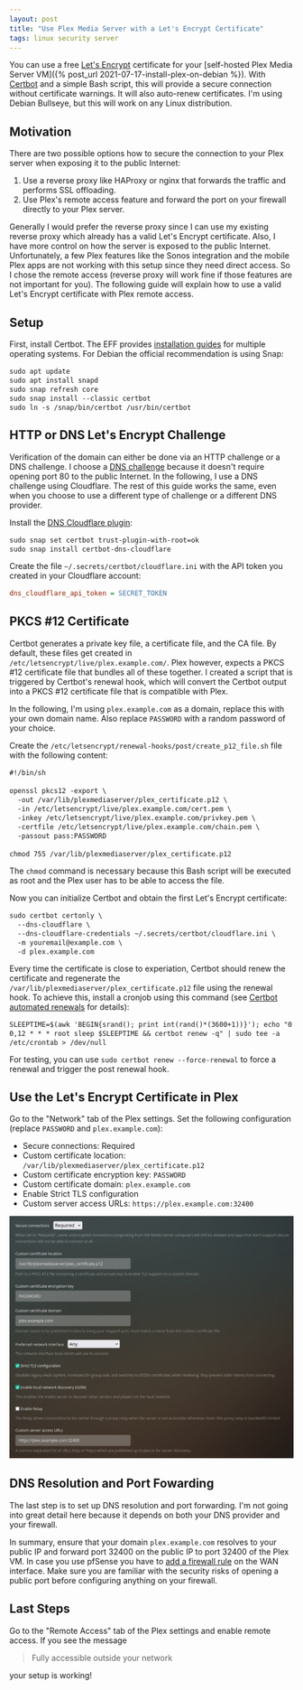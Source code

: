 ```yaml
---
layout: post
title: "Use Plex Media Server with a Let's Encrypt Certificate"
tags: linux security server
---
```


You can use a free [Let's Encrypt](https://letsencrypt.org) certificate for your
[self-hosted Plex Media Server VM]({% post_url 2021-07-17-install-plex-on-debian %}). With
[Certbot](https://certbot.eff.org) and a simple Bash script, this will provide a secure connection without certificate
warnings. It will also auto-renew certificates. I'm using Debian Bullseye, but this will work on any Linux distribution.

## Motivation

There are two possible options how to secure the connection to your Plex server when exposing it to the public Internet:

1. Use a reverse proxy like HAProxy or nginx that forwards the traffic and performs SSL offloading.
2. Use Plex's remote access feature and forward the port on your firewall directly to your Plex server.

Generally I would prefer the reverse proxy since I can use my existing reverse proxy which already has a valid Let's
Encrypt certificate. Also, I have more control on how the server is exposed to the public Internet. Unfortunately, a few
Plex features like the Sonos integration and the mobile Plex apps are not working with this setup since they need direct
access. So I chose the remote access (reverse proxy will work fine if those features are not important for you). The
following guide will explain how to use a valid Let's Encrypt certificate with Plex remote access.

## Setup

First, install Certbot. The EFF provides [installation guides](https://certbot.eff.org/instructions) for multiple
operating systems. For Debian the official recommendation is using Snap:

```shell
sudo apt update
sudo apt install snapd
sudo snap refresh core
sudo snap install --classic certbot
sudo ln -s /snap/bin/certbot /usr/bin/certbot
```

## HTTP or DNS Let's Encrypt Challenge

Verification of the domain can either be done via an HTTP challenge or a DNS challenge. I choose a
[DNS challenge](https://certbot.eff.org/docs/using.html#dns-plugins) because it doesn't require opening port 80 to the
public Internet. In the following, I use a DNS challenge using Cloudflare. The rest of this guide works the same, even
when you choose to use a different type of challenge or a different DNS provider.

Install the [DNS Cloudflare plugin](https://certbot-dns-cloudflare.readthedocs.io/en/stable/):

```shell
sudo snap set certbot trust-plugin-with-root=ok
sudo snap install certbot-dns-cloudflare
```

Create the file `~/.secrets/certbot/cloudflare.ini` with the API token you created in your Cloudflare account:

```ini
dns_cloudflare_api_token = SECRET_TOKEN
```

## PKCS #12 Certificate

Certbot generates a private key file, a certificate file, and the CA file. By default, these files get created in
`/etc/letsencrypt/live/plex.example.com/`. Plex however, expects a PKCS #12 certificate file that bundles all of these
together. I created a script that is triggered by Certbot's renewal hook, which will convert the Certbot output into a
PKCS #12 certificate file that is compatible with Plex.

In the following, I'm using `plex.example.com` as a domain, replace this with your own domain name. Also replace
`PASSWORD` with a random password of your choice.

Create the `/etc/letsencrypt/renewal-hooks/post/create_p12_file.sh` file with the following content:

```shell
#!/bin/sh

openssl pkcs12 -export \
  -out /var/lib/plexmediaserver/plex_certificate.p12 \
  -in /etc/letsencrypt/live/plex.example.com/cert.pem \
  -inkey /etc/letsencrypt/live/plex.example.com/privkey.pem \
  -certfile /etc/letsencrypt/live/plex.example.com/chain.pem \
  -passout pass:PASSWORD

chmod 755 /var/lib/plexmediaserver/plex_certificate.p12
```

The `chmod` command is necessary because this Bash script will be executed as root and the Plex user has to be able to
access the file.

Now you can initialize Certbot and obtain the first Let's Encrypt certificate:

```shell
sudo certbot certonly \
  --dns-cloudflare \
  --dns-cloudflare-credentials ~/.secrets/certbot/cloudflare.ini \
  -m youremail@example.com \
  -d plex.example.com
```

Every time the certificate is close to experiation, Certbot should renew the certificate and regenerate the
`/var/lib/plexmediaserver/plex_certificate.p12` file using the renewal hook. To achieve this, install a cronjob using
this command (see [Certbot automated renewals](https://certbot.eff.org/docs/using.html#setting-up-automated-renewal)
for details):

```shell
SLEEPTIME=$(awk 'BEGIN{srand(); print int(rand()*(3600+1))}'); echo "0 0,12 * * * root sleep $SLEEPTIME && certbot renew -q" | sudo tee -a /etc/crontab > /dev/null
```

For testing, you can use `sudo certbot renew --force-renewal` to force a renewal and trigger the post renewal hook.

## Use the Let's Encrypt Certificate in Plex

Go to the "Network" tab of the Plex settings. Set the following configuration (replace `PASSWORD` and `plex.example.com`):

* Secure connections: Required
* Custom certificate location: `/var/lib/plexmediaserver/plex_certificate.p12`
* Custom certificate encryption key: `PASSWORD`
* Custom certificate domain: `plex.example.com`
* Enable Strict TLS configuration
* Custom server access URLs: `https://plex.example.com:32400`

![Plex Network PKCS #12 Certificate](/assets/images/plex-network-p12-certificate.png)

## DNS Resolution and Port Fowarding

The last step is to set up DNS resolution and port forwarding. I'm not going into great detail here because it depends
on both your DNS provider and your firewall.

In summary, ensure that your domain `plex.example.com` resolves to your public IP and forward port 32400 on the public
IP to port 32400 of the Plex VM. In case you use pfSense you have to
[add a firewall rule](https://docs.netgate.com/pfsense/en/latest/firewall/rule-list-intro.html) on the WAN interface.
Make sure you are familiar with the security risks of opening a public port before configuring anything on your firewall.

## Last Steps

Go to the "Remote Access" tab of the Plex settings and enable remote access. If you see the message

> Fully accessible outside your network

your setup is working!
